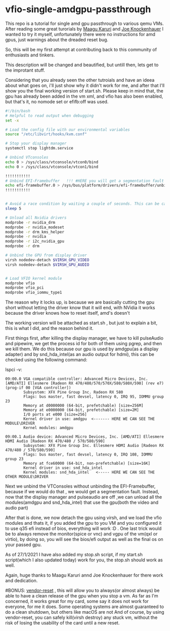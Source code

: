 # vfio-single-amdgpu-passthrough
This repo is a tutorial for single amd gpu passthrough to various qemu VMs.
After reading some great turorials by [Maagu Karuri](https://gitlab.com/Karuri/vfio) and [Joe Knockenhauer](https://github.com/joeknock90/Single-GPU-Passthrough) I wanted to try it myself, unfortunately there were no instructions for amd gpus, just warnings about the dreaded reset bug.

So, this will be my first attempt at contributing back to this community of enthusiasts and tinkers.

This description will be changed and beautified, but untill then, lets get to the improtant stuff.

Considering that you already seen the other tutroials and have an ideea about what goes on, i'll just show why it didn't work for me, and after that I'll show you the final working version of start.sh. Please keep in mind that, the gpu has already been added in the vm xml, and vfio has also been enabled, but that's it, no nomode
set or efifb:off was used.

```sh
#!/bin/bash
# Helpful to read output when debugging
set -x

# Load the config file with our environmental variables
source "/etc/libvirt/hooks/kvm.conf"

# Stop your display manager
systemctl stop lightdm.service

# Unbind VTconsoles
echo 0 > /sys/class/vtconsole/vtcon0/bind
echo 0 > /sys/class/vtconsole/vtcon1/bind

!!!!!!!!!!!
# Unbind EFI-Framebuffer   !!! #HERE you will get a segmentation fault and everything will lock up !!!
echo efi-framebuffer.0 > /sys/bus/platform/drivers/efi-framebuffer/unbind  
!!!!!!!!!!!


# Avoid a race condition by waiting a couple of seconds. This can be calibrated to be shorter or longer if required for your system
sleep 5

# Unload all Nvidia drivers
modprobe -r nvidia_drm
modprobe -r nvidia_modeset
modprobe -r drm_kms_helper
modprobe -r nvidia
modprobe -r i2c_nvidia_gpu
modprobe -r drm

# Unbind the GPU from display driver
virsh nodedev-detach $VIRSH_GPU_VIDEO
virsh nodedev-detach $VIRSH_GPU_AUDIO


# Load VFIO kernel module
modprobe vfio
modprobe vfio_pci
modprobe vfio_iommu_type1
```
The reason why it locks up, is because we are basically cutting the gpu short without letting the driver know that it will end, with NVidia it works because the driver knows how to reset itself, amd's doesn't

The working version will be attached as start.sh , but just to explain a bit, this is what I did, and the reason behind it.

First things first, after killing the display manager, we have to kill pulseAudio and pipewire, we get the process id for both of them using pgrep, and then we kill them.
We do this because our gpu is used by amdgpu(as a display adapter) and by snd_hda_intel(as an audio output for hdmi), this can be checked using the following command:

lspci -v:
```
09:00.0 VGA compatible controller: Advanced Micro Devices, Inc. [AMD/ATI] Ellesmere [Radeon RX 470/480/570/570X/580/580X/590] (rev e7) (prog-if 00 [VGA controller])
        Subsystem: XFX Pine Group Inc. Radeon RX 580
        Flags: bus master, fast devsel, latency 0, IRQ 95, IOMMU group 23
        Memory at d0000000 (64-bit, prefetchable) [size=256M]
        Memory at e0000000 (64-bit, prefetchable) [size=2M]
        I/O ports at e000 [size=256]
        Kernel driver in use: amdgpu  <------- HERE WE CAN SEE THE MODULE\DRIVER
        Kernel modules: amdgpu  

09:00.1 Audio device: Advanced Micro Devices, Inc. [AMD/ATI] Ellesmere HDMI Audio [Radeon RX 470/480 / 570/580/590]
        Subsystem: XFX Pine Group Inc. Ellesmere HDMI Audio [Radeon RX 470/480 / 570/580/590]
        Flags: bus master, fast devsel, latency 0, IRQ 108, IOMMU group 23
        Memory at fce60000 (64-bit, non-prefetchable) [size=16K]
        Kernel driver in use: snd_hda_intel
        Kernel modules: snd_hda_intel   <----- HERE WE CAN SEE THE OTHER MODULE\DRIVER

```

Next we unbind the VTConsoles without unbinding the EFI-Framebuffer, because if we would do that , we would get a segmentation fault.
Instead, now that the display manager and pulseaudio are off ,we can unload all the modules(amdgpu and snd_hda_intel) that use the gpu(both the video and audio part)

After that is done, we now detach the gpu using virsh, and we load the vfio modules and thats it, if you added the gpu to you VM and you configured it to use q35 efi instead of bios, everything will work :D .
One last trick would be to always remove the monitor(spice or vnc) and vgpu of the vm(qxl or virtio), by doing so, you will see the bios/efi output as well as the final os on your passed gpu.

As of 27/1/2021 I have also added my stop.sh script, if my start.sh script(which I also updated today) work for you, the stop.sh should work as well.

Again, huge thanks to Maagu Karuri annd Joe Knockenhauer for there work and dedication.

#BONUS: [vendor-reset](https://github.com/gnif/vendor-reset) , this will allow you to always(or almost always) be able to have a clean release of the gpu when you stop a vm.
As far as I'm concerned, it works great for my card, some say it does not work for everyone, for me it does.
Some operating systems are almost guaranteed to do a clean shutdown, but others like macOS are not
And of course, by using vendor-reset, you can safely kill(virsh destroy) any stuck vm, without the risk of losing the usability of the card until a new reset. 
